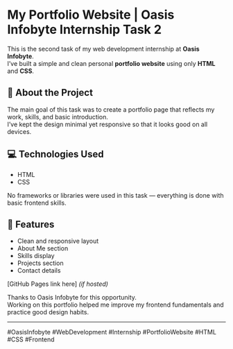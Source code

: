 # My Portfolio Website | Oasis Infobyte Internship Task 2

This is the second task of my web development internship at **Oasis Infobyte**.  
I’ve built a simple and clean personal **portfolio website** using only **HTML** and **CSS**.

## 📝 About the Project

The main goal of this task was to create a portfolio page that reflects my work, skills, and basic introduction.  
I’ve kept the design minimal yet responsive so that it looks good on all devices.

## 💻 Technologies Used

- HTML
- CSS

No frameworks or libraries were used in this task — everything is done with basic frontend skills.

## 📱 Features

- Clean and responsive layout  
- About Me section  
- Skills display  
- Projects section  
- Contact details



[GitHub Pages link here] *(if hosted)*


Thanks to Oasis Infobyte for this opportunity.  
Working on this portfolio helped me improve my frontend fundamentals and practice good design habits.

---

#OasisInfobyte #WebDevelopment #Internship #PortfolioWebsite #HTML #CSS #Frontend
